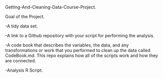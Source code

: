 Getting-And-Cleaning-Data-Course-Project.
 
 Goal of the Project.

 -A tidy data set.
 
 -A link to a Github repository with your script for performing the analysis.
 
 -A code book that describes the variables, the data, and any transformations or work that you performed to clean up the data called CodeBook.md. This repo explains how all of the scripts work and how they are connected.
 
-Analysis R Script.

